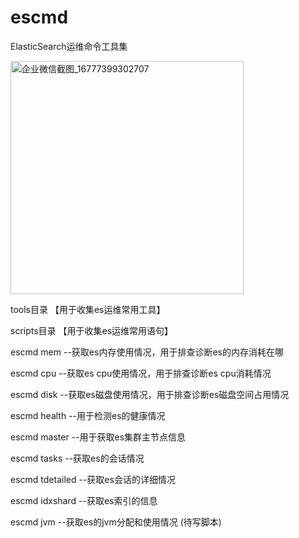 # escmd
ElasticSearch运维命令工具集

<img width="373" alt="企业微信截图_16777399302707" src="https://user-images.githubusercontent.com/122374043/222353155-3474d7fd-cd91-410e-bb35-7f23b5ce61e6.png">


tools目录  【用于收集es运维常用工具】

scripts目录  【用于收集es运维常用语句】

escmd mem  --获取es内存使用情况，用于排查诊断es的内存消耗在哪

escmd cpu  --获取es cpu使用情况，用于排查诊断es cpu消耗情况

escmd disk  --获取es磁盘使用情况，用于排查诊断es磁盘空间占用情况

escmd health  --用于检测es的健康情况

escmd master  --用于获取es集群主节点信息

escmd tasks  --获取es的会话情况

escmd tdetailed --获取es会话的详细情况

escmd idxshard  --获取es索引的信息

escmd  jvm   --获取es的jvm分配和使用情况 (待写脚本)
